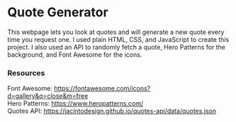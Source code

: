 # Quote Generator
This webpage lets you look at quotes and will generate a new quote every time you request one.
I used plain HTML, CSS, and JavaScript to create this project. I also used an API to randomly fetch a quote, Hero Patterns for the background, and Font Awesome for the icons.

### Resources
Font Awesome: https://fontawesome.com/icons?d=gallery&q=close&m=free \
Hero Patterns: https://www.heropatterns.com/ \
Quotes API: https://jacintodesign.github.io/quotes-api/data/quotes.json 